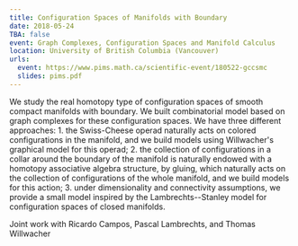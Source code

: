 ```yaml
---
title: Configuration Spaces of Manifolds with Boundary
date: 2018-05-24
TBA: false
event: Graph Complexes, Configuration Spaces and Manifold Calculus
location: University of British Columbia (Vancouver)
urls:
  event: https://www.pims.math.ca/scientific-event/180522-gccsmc
  slides: pims.pdf
---
```


We study the real homotopy type of configuration spaces of smooth compact manifolds with boundary. We built combinatorial model based on graph complexes for these configuration spaces. We have three different approaches: 1. the Swiss-Cheese operad naturally acts on colored configurations in the manifold, and we build models using Willwacher's graphical model for this operad; 2. the collection of configurations in a collar around the boundary of the manifold is naturally endowed with a homotopy associative algebra structure, by gluing, which naturally acts on the collection of configurations of the whole manifold, and we build models for this action; 3. under dimensionality and connectivity assumptions, we provide a small model inspired by the Lambrechts--Stanley model for configuration spaces of closed manifolds.

Joint work with Ricardo Campos, Pascal Lambrechts, and Thomas Willwacher
